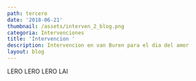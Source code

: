 ```yaml
---
path: tercero
date: '2018-06-21'
thumbnail: /assets/interven_2_blog.png
categoria: Intervenciones
title: 'Intervencion '
description: Intervencion en van Buren para el dia del amor
layout: blog
---
```

LERO LERO LERO LAI
